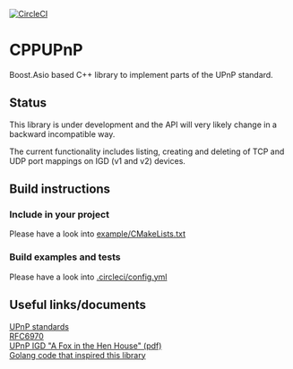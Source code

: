 [![CircleCI](https://circleci.com/gh/equalitie/cpp-upnp/tree/master.svg?style=shield)](https://circleci.com/gh/equalitie/cpp-upnp/tree/master)

# CPPUPnP

Boost.Asio based C++ library to implement parts of the UPnP standard.

## Status

This library is under development and the API will very likely change in a
backward incompatible way.

The current functionality includes listing, creating and deleting of TCP and
UDP port mappings on IGD (v1 and v2) devices.

## Build instructions

### Include in your project

Please have a look into [example/CMakeLists.txt](example/CMakeLists.txt)

### Build examples and tests

Please have a look into [.circleci/config.yml](.circleci/config.yml)

## Useful links/documents

[UPnP standards](https://openconnectivity.org/developer/specifications/upnp-resources/upnp/#standards)<br>
[RFC6970](https://tools.ietf.org/html/rfc6970)<br>
[UPnP IGD "A Fox in the Hen House" (pdf)](https://www.blackhat.com/presentations/bh-usa-08/Squire/BH_US_08_Squire_A_Fox_in_the_Hen_House%20White%20Paper.pdf)<br>
[Golang code that inspired this library](https://github.com/syncthing/syncthing/tree/master/lib/upnp)
